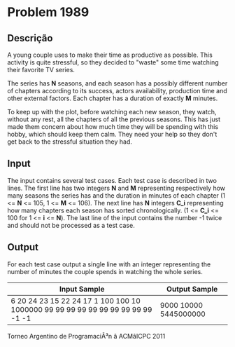 # Problem 1989

Descrição
----------

A young couple uses to make their time as productive as possible. This activity is quite stressful, so they decided to "waste" some time watching their favorite TV series.

The series has **N** seasons, and each season has a possibly different number of chapters according to its success, actors availability, production time and other external factors. Each chapter has a duration of exactly **M** minutes.

To keep up with the plot, before watching each new season, they watch, without any rest, all the chapters of all the previous seasons. This has just made them concern about how much time they will be spending with this hobby, which should keep them calm. They need your help so they don't get back to the stressful situation they had.

Input
-----

The input contains several test cases. Each test case is described in two lines. The first line has two integers **N** and **M** representing respectively how many seasons the series has and the duration in minutes of each chapter (1 <= **N** <= 105, 1 <= **M** <= 106). The next line has **N** integers **C\_i** representing how many chapters each season has sorted chronologically. (1 <= **C\_i** <= 100 for 1 <= **i** <= **N**). The last line of the input contains the number -1 twice and should not be processed as a test case.

Output
------

For each test case output a single line with an integer representing the number of minutes the couple spends in watching the whole series.


| Input Sample | Output Sample |
| --- | --- |
| 6 20 24 23 15 22 24 17 1 100 100 10 1000000 99 99 99 99 99 99 99 99 99 99 -1 -1 | 9000 10000 5445000000 |

Torneo Argentino de ProgramaciÃ³n â ACMâICPC 2011

